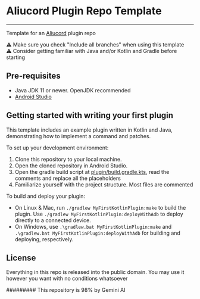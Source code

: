 # Aliucord Plugin Repo Template

---

Template for an [Aliucord](https://github.com/Aliucord) plugin repo

⚠️ Make sure you check "Include all branches" when using this template \
⚠️ Consider getting familiar with Java and/or Kotlin and Gradle before starting

## Pre-requisites

- Java JDK 11 or newer. OpenJDK recommended
- [Android Studio](https://developer.android.com/studio)

## Getting started with writing your first plugin

This template includes an example plugin written in Kotlin and Java, demonstrating how to implement
a command and patches.

To set up your development environment:

1. Clone this repository to your local machine.
2. Open the cloned repository in Android Studio.
3. Open the gradle build script at [plugin/build.gradle.kts](plugin/build.gradle.kts), read the
   comments and replace all the placeholders
4. Familiarize yourself with the project structure. Most files are commented

To build and deploy your plugin:

- On Linux & Mac, run `./gradlew MyFirstKotlinPlugin:make` to build the plugin.
  Use `./gradlew MyFirstKotlinPlugin:deployWithAdb` to deploy directly to a connected device.
- On Windows, use `.\gradlew.bat MyFirstKotlinPlugin:make`
  and `.\gradlew.bat MyFirstKotlinPlugin:deployWithAdb` for building and deploying, respectively.

## License

Everything in this repo is released into the public domain. You may use it however you want with no
conditions whatsoever

#########
This repository is 98% by Gemini AI